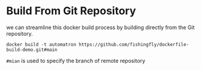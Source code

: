 # Build From Git Repository
we can streamline this docker build process by building directly from the Git repository.
```
docker build -t automatron https://github.com/fishingfly/dockerfile-build-demo.git#main
```
`#mian` is used to specify the branch of remote repository